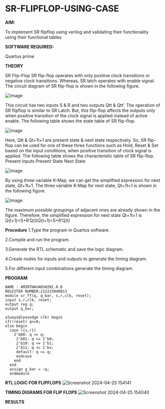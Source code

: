 # SR-FLIPFLOP-USING-CASE

**AIM:**

To implement  SR flipflop using verilog and validating their functionality using their functional tables

**SOFTWARE REQUIRED:**

Quartus prime

**THEORY**

SR Flip-Flop SR flip-flop operates with only positive clock transitions or negative clock transitions. Whereas, SR latch operates with enable signal. The circuit diagram of SR flip-flop is shown in the following figure.

![image](https://github.com/naavaneetha/SR-FLIPFLOP-USING-CASE/assets/154305477/0f710028-ad52-4d3e-9276-8714cf023a25)

 
This circuit has two inputs S & R and two outputs Qtt & Qtt’. The operation of SR flipflop is similar to SR Latch. But, this flip-flop affects the outputs only when positive transition of the clock signal is applied instead of active enable. The following table shows the state table of SR flip-flop.

![image](https://github.com/naavaneetha/SR-FLIPFLOP-USING-CASE/assets/154305477/dabfc4f4-87e3-4cbc-9472-f89ee1b5ed30)

 
Here, Qtt & Qt+1t+1 are present state & next state respectively. So, SR flip-flop can be used for one of these three functions such as Hold, Reset & Set based on the input conditions, when positive transition of clock signal is applied. The following table shows the characteristic table of SR flip-flop. Present Inputs Present State Next State

![image](https://github.com/naavaneetha/SR-FLIPFLOP-USING-CASE/assets/154305477/dd90d16c-aec5-4290-a586-e2346b1e9eb5)

 
By using three variable K-Map, we can get the simplified expression for next state, Qt+1t+1. The three variable K-Map for next state, Qt+1t+1 is shown in the following figure.

![image](https://github.com/naavaneetha/SR-FLIPFLOP-USING-CASE/assets/154305477/473efad6-d70b-4ca7-aeb7-898bbfca319f)

 
The maximum possible groupings of adjacent ones are already shown in the figure. Therefore, the simplified expression for next state Qt+1t+1 is Q(t+1)=S+R′Q(t)Q(t+1)=S+R′Q(t)

**Procedure**
1.Type the program in Quartus software.

2.Compile and run the program.

3.Generate the RTL schematic and save the logic diagram.

4.Create nodes for inputs and outputs to generate the timing diagram.

5.For different input combinations generate the timing diagram.

**PROGRAM**
```
NAME : AMIRTHAVARSHINI.R.D
REGISTER NUMBER:212223040013
module sr_ff(q, q_bar, s,r,clk, reset);
input s,r,clk, reset;
output reg q;
output q_bar;

always@(posedge clk) begin
if(!reset) q<=0;
else begin
  case ({s,r})
    2'b00: q <= q;
	 2'b01: q <= 1'b0;
	 2'b10: q <= 1'b1;
	 2'b11: q <= 1'bx;
	 default: q <= q;
	 endcase
	end
  end	
  assign q_bar = ~q;
  endmodule
```

**RTL LOGIC FOR FLIPFLOPS**
![Screenshot 2024-04-25 154141](https://github.com/Narasimhan05/SR-FLIPFLOP-USING-CASE/assets/132819871/3a2037ec-7633-4315-8bca-a2433dbd1d8e)

**TIMING DIGRAMS FOR FLIP FLOPS**
![Screenshot 2024-04-25 154040](https://github.com/Narasimhan05/SR-FLIPFLOP-USING-CASE/assets/132819871/28fa9843-b320-42fa-ae54-aacd45a0cdeb)

**RESULTS**
